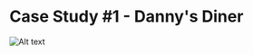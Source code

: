 # Case Study #1 - Danny's Diner

![Alt text](https://raw.githubusercontent.com/WongtonMein/Images/refs/heads/main/Wk1%20-%20Danny's%20Diner.png?token=GHSAT0AAAAAAC42AUVPHUCXLBYF5VJDVH4OZ324EEA)

